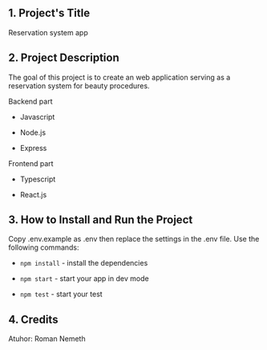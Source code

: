 ## 1. Project's Title

Reservation system app

## 2. Project Description

The goal of this project is to create an web application serving as a reservation system for beauty procedures.

Backend part

-   Javascript

-   Node.js

-   Express

Frontend part

-   Typescript

-   React.js

## 3. How to Install and Run the Project

Copy .env.example as .env then replace the settings in the .env file.
Use the following commands:

-   `npm install` - install the dependencies

-   `npm start` - start your app in dev mode

-   `npm test` - start your test

## 4. Credits

Atuhor: Roman Nemeth
